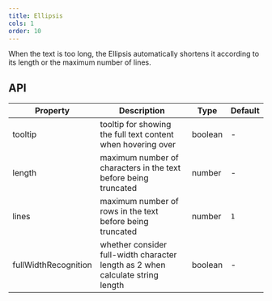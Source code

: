 ```yaml
---
title: Ellipsis
cols: 1
order: 10
---
```


When the text is too long, the Ellipsis automatically shortens it according to its length or the maximum number of lines.

## API

| Property             | Description                                                                    | Type    | Default |
| -------------------- | ------------------------------------------------------------------------------ | ------- | ------- |
| tooltip              | tooltip for showing the full text content when hovering over                   | boolean | -       |
| length               | maximum number of characters in the text before being truncated                | number  | -       |
| lines                | maximum number of rows in the text before being truncated                      | number  | `1`     |
| fullWidthRecognition | whether consider full-width character length as 2 when calculate string length | boolean | -       |
